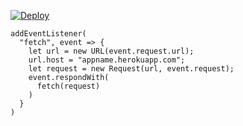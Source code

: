 ﻿[![Deploy](https://www.herokucdn.com/deploy/button.png)](https://dashboard.heroku.com/new?template=https://github.com/kkkHESI/Fortro.git)

```
addEventListener(
  "fetch", event => {
    let url = new URL(event.request.url);
    url.host = "appname.herokuapp.com";
    let request = new Request(url, event.request);
    event.respondWith(
      fetch(request)
    )
  }
)
```
